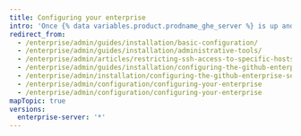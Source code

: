 ```yaml
---
title: Configuring your enterprise
intro: 'Once {% data variables.product.prodname_ghe_server %} is up and running, you can configure the appliance to suit your organization''s needs.'
redirect_from:
  - /enterprise/admin/guides/installation/basic-configuration/
  - /enterprise/admin/guides/installation/administrative-tools/
  - /enterprise/admin/articles/restricting-ssh-access-to-specific-hosts/
  - /enterprise/admin/guides/installation/configuring-the-github-enterprise-appliance/
  - /enterprise/admin/installation/configuring-the-github-enterprise-server-appliance
  - /enterprise/admin/configuration/configuring-your-enterprise
  - /enterprise/admin/configuration/configuring-your-enterprise
mapTopic: true
versions:
  enterprise-server: '*'
---
```


